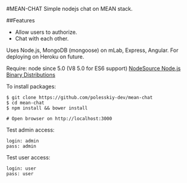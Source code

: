 #MEAN-CHAT
Simple nodejs chat on MEAN stack.

##Features
* Allow users to authorize.
* Chat with each other.

Uses Node.js, MongoDB (mongoose) on mLab, Express, Angular. For deploying on Heroku on future.

Require: node since 5.0 (V8 5.0 for ES6 support)
[NodeSource Node.js Binary Distributions](https://github.com/nodesource/distributions#debinstall)

To install packages:

    $ git clone https://github.com/polesskiy-dev/mean-chat
    $ cd mean-chat
    $ npm install && bower install

    # Open browser on http://localhost:3000

Test admin access:

    login: admin
    pass: admin

Test user access:

    login: user
    pass: user

